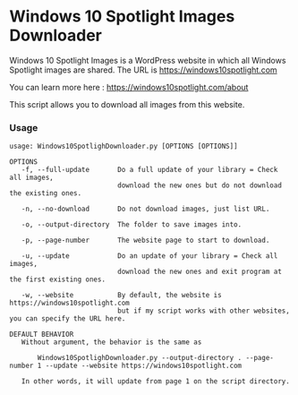 # Windows 10 Spotlight Images Downloader
Windows 10 Spotlight Images is a WordPress website in which all Windows Spotlight images are shared. The URL is https://windows10spotlight.com

You can learn more here : https://windows10spotlight.com/about



This script allows you to download all images from this website.

### Usage

   ```
   usage: Windows10SpotlighDownloader.py [OPTIONS [OPTIONS]]
   
   OPTIONS
      -f, --full-update       Do a full update of your library = Check all images,
                              download the new ones but do not download the existing ones.

      -n, --no-download       Do not download images, just list URL.
      
      -o, --output-directory  The folder to save images into.
      
      -p, --page-number       The website page to start to download.
      
      -u, --update            Do an update of your library = Check all images,
                              download the new ones and exit program at the first existing ones.

      -w, --website           By default, the website is https://windows10spotlight.com
                              but if my script works with other websites, you can specify the URL here.
   
   DEFAULT BEHAVIOR
      Without argument, the behavior is the same as
       
          Windows10SpotlighDownloader.py --output-directory . --page-number 1 --update --website https://windows10spotlight.com
      
      In other words, it will update from page 1 on the script directory.
   ```

